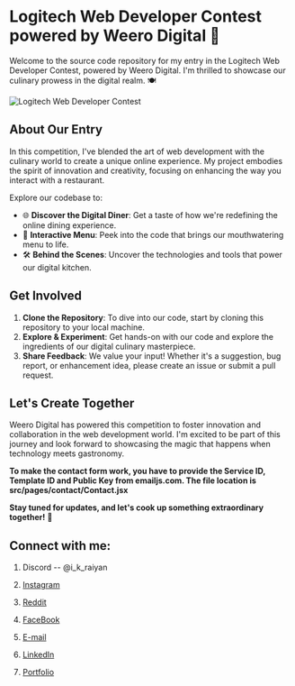 # Logitech Web Developer Contest powered by Weero Digital 🚀

Welcome to the source code repository for my entry in the Logitech Web Developer Contest, powered by Weero Digital. I'm thrilled to showcase our culinary prowess in the digital realm. 🍽️

![Logitech Web Developer Contest](https://cdn.discordapp.com/attachments/1038458948677812256/1156971981766397992/20230928_211308.jpg?ex=651cd85f&is=651b86df&hm=ca1715163dfabe72d2a80a0aa45f90c003fee2c0be8a9647e64a9ef3e327b459&)

## About Our Entry

In this competition, I've blended the art of web development with the culinary world to create a unique online experience. My project embodies the spirit of innovation and creativity, focusing on enhancing the way you interact with a restaurant.

Explore our codebase to:

- 🌐 **Discover the Digital Diner**: Get a taste of how we're redefining the online dining experience.
- 🍔 **Interactive Menu**: Peek into the code that brings our mouthwatering menu to life.
- 🛠️ **Behind the Scenes**: Uncover the technologies and tools that power our digital kitchen.

## Get Involved

1. **Clone the Repository**: To dive into our code, start by cloning this repository to your local machine.
2. **Explore & Experiment**: Get hands-on with our code and explore the ingredients of our digital culinary masterpiece.
3. **Share Feedback**: We value your input! Whether it's a suggestion, bug report, or enhancement idea, please create an issue or submit a pull request.

## Let's Create Together

Weero Digital has powered this competition to foster innovation and collaboration in the web development world. I'm excited to be part of this journey and look forward to showcasing the magic that happens when technology meets gastronomy.

**To make the contact form work, you have to provide the Service ID, Template ID and Public Key from emailjs.com. The file location is src/pages/contact/Contact.jsx**

**Stay tuned for updates, and let's cook up something extraordinary together!** 🍳

## Connect with me:

1. Discord -- @i_k_raiyan

2. [Instagram](https://www.instagram.com/i_k_raiyan/)

3. [Reddit](https://www.reddit.com/user/mr_ikr)

4. [FaceBook](https://facebook.com/ikraiyan0001)

5. [E-mail](mailto:ihkraiyan@gmail.com)

6. [LinkedIn](https://www.linkedin.com/in/irfan-khan-raiyan)

7. [Portfolio](https://ikraiyan.is-a.dev)

